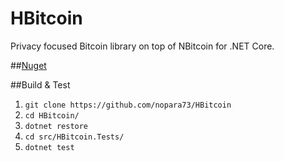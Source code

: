 # HBitcoin
Privacy focused Bitcoin library on top of NBitcoin for .NET Core.

##[Nuget](https://www.nuget.org/packages/HBitcoin)

##Build & Test

1. `git clone https://github.com/nopara73/HBitcoin`
2. `cd HBitcoin/`
3. `dotnet restore`
4. `cd src/HBitcoin.Tests/`
5. `dotnet test`

